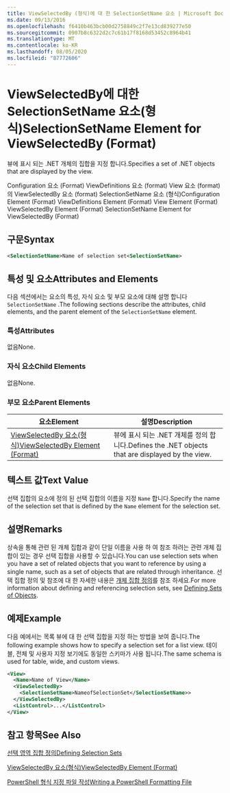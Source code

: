 ```yaml
---
title: ViewSelectedBy (형식)에 대 한 SelectionSetName 요소 | Microsoft Docs
ms.date: 09/13/2016
ms.openlocfilehash: f6410b463bcb00d2758849c2f7e13cd839277e50
ms.sourcegitcommit: 0907b8c6322d2c7c61b17f8168d53452c8964b41
ms.translationtype: MT
ms.contentlocale: ko-KR
ms.lasthandoff: 08/05/2020
ms.locfileid: "87772606"
---
```

# <a name="selectionsetname-element-for-viewselectedby-format"></a><span data-ttu-id="8e238-102">ViewSelectedBy에 대한 SelectionSetName 요소(형식)</span><span class="sxs-lookup"><span data-stu-id="8e238-102">SelectionSetName Element for ViewSelectedBy (Format)</span></span>

<span data-ttu-id="8e238-103">뷰에 표시 되는 .NET 개체의 집합을 지정 합니다.</span><span class="sxs-lookup"><span data-stu-id="8e238-103">Specifies a set of .NET objects that are displayed by the view.</span></span>

<span data-ttu-id="8e238-104">Configuration 요소 (Format) ViewDefinitions 요소 (format) View 요소 (format)의 ViewSelectedBy 요소 (format) SelectionSetName 요소 (형식)</span><span class="sxs-lookup"><span data-stu-id="8e238-104">Configuration Element (Format) ViewDefinitions Element (Format) View Element (Format) ViewSelectedBy Element (Format) SelectionSetName Element for ViewSelectedBy (Format)</span></span>

## <a name="syntax"></a><span data-ttu-id="8e238-105">구문</span><span class="sxs-lookup"><span data-stu-id="8e238-105">Syntax</span></span>

```xml
<SelectionSetName>Name of selection set<SelectionSetName>
```

## <a name="attributes-and-elements"></a><span data-ttu-id="8e238-106">특성 및 요소</span><span class="sxs-lookup"><span data-stu-id="8e238-106">Attributes and Elements</span></span>

<span data-ttu-id="8e238-107">다음 섹션에서는 요소의 특성, 자식 요소 및 부모 요소에 대해 설명 합니다 `SelectionSetName` .</span><span class="sxs-lookup"><span data-stu-id="8e238-107">The following sections describe the attributes, child elements, and the parent element of the `SelectionSetName` element.</span></span>

### <a name="attributes"></a><span data-ttu-id="8e238-108">특성</span><span class="sxs-lookup"><span data-stu-id="8e238-108">Attributes</span></span>

<span data-ttu-id="8e238-109">없음</span><span class="sxs-lookup"><span data-stu-id="8e238-109">None.</span></span>

### <a name="child-elements"></a><span data-ttu-id="8e238-110">자식 요소</span><span class="sxs-lookup"><span data-stu-id="8e238-110">Child Elements</span></span>

<span data-ttu-id="8e238-111">없음</span><span class="sxs-lookup"><span data-stu-id="8e238-111">None.</span></span>

### <a name="parent-elements"></a><span data-ttu-id="8e238-112">부모 요소</span><span class="sxs-lookup"><span data-stu-id="8e238-112">Parent Elements</span></span>

|<span data-ttu-id="8e238-113">요소</span><span class="sxs-lookup"><span data-stu-id="8e238-113">Element</span></span>|<span data-ttu-id="8e238-114">설명</span><span class="sxs-lookup"><span data-stu-id="8e238-114">Description</span></span>|
|-------------|-----------------|
|[<span data-ttu-id="8e238-115">ViewSelectedBy 요소(형식)</span><span class="sxs-lookup"><span data-stu-id="8e238-115">ViewSelectedBy Element (Format)</span></span>](./viewselectedby-element-format.md)|<span data-ttu-id="8e238-116">뷰에 표시 되는 .NET 개체를 정의 합니다.</span><span class="sxs-lookup"><span data-stu-id="8e238-116">Defines the .NET objects that are displayed by the view.</span></span>|

## <a name="text-value"></a><span data-ttu-id="8e238-117">텍스트 값</span><span class="sxs-lookup"><span data-stu-id="8e238-117">Text Value</span></span>

<span data-ttu-id="8e238-118">선택 집합의 요소에 정의 된 선택 집합의 이름을 지정 `Name` 합니다.</span><span class="sxs-lookup"><span data-stu-id="8e238-118">Specify the name of the selection set that is defined by the `Name` element for the selection set.</span></span>

## <a name="remarks"></a><span data-ttu-id="8e238-119">설명</span><span class="sxs-lookup"><span data-stu-id="8e238-119">Remarks</span></span>

<span data-ttu-id="8e238-120">상속을 통해 관련 된 개체 집합과 같이 단일 이름을 사용 하 여 참조 하려는 관련 개체 집합이 있는 경우 선택 집합을 사용할 수 있습니다.</span><span class="sxs-lookup"><span data-stu-id="8e238-120">You can use selection sets when you have a set of related objects that you want to reference by using a single name, such as a set of objects that are related through inheritance.</span></span> <span data-ttu-id="8e238-121">선택 집합 정의 및 참조에 대 한 자세한 내용은 [개체 집합 정의](./defining-selection-sets.md)를 참조 하세요.</span><span class="sxs-lookup"><span data-stu-id="8e238-121">For more information about defining and referencing selection sets, see [Defining Sets of Objects](./defining-selection-sets.md).</span></span>

## <a name="example"></a><span data-ttu-id="8e238-122">예제</span><span class="sxs-lookup"><span data-stu-id="8e238-122">Example</span></span>

<span data-ttu-id="8e238-123">다음 예에서는 목록 뷰에 대 한 선택 집합을 지정 하는 방법을 보여 줍니다.</span><span class="sxs-lookup"><span data-stu-id="8e238-123">The following example shows how to specify a selection set for a list view.</span></span> <span data-ttu-id="8e238-124">테이블, 전체 및 사용자 지정 보기에도 동일한 스키마가 사용 됩니다.</span><span class="sxs-lookup"><span data-stu-id="8e238-124">The same schema is used for table, wide, and custom views.</span></span>

```xml
<View>
  <Name>Name of View</Name>
  <ViewSelectedBy>
    <SelectionSetName>NameofSelectionSet</SelectionSetName>>
  </ViewSelectedBy>
  <ListControl>...</ListControl>
</View>
```

## <a name="see-also"></a><span data-ttu-id="8e238-125">참고 항목</span><span class="sxs-lookup"><span data-stu-id="8e238-125">See Also</span></span>

[<span data-ttu-id="8e238-126">선택 영역 집합 정의</span><span class="sxs-lookup"><span data-stu-id="8e238-126">Defining Selection Sets</span></span>](./defining-selection-sets.md)

[<span data-ttu-id="8e238-127">ViewSelectedBy 요소(형식)</span><span class="sxs-lookup"><span data-stu-id="8e238-127">ViewSelectedBy Element (Format)</span></span>](./viewselectedby-element-format.md)

[<span data-ttu-id="8e238-128">PowerShell 형식 지정 파일 작성</span><span class="sxs-lookup"><span data-stu-id="8e238-128">Writing a PowerShell Formatting File</span></span>](./writing-a-powershell-formatting-file.md)
